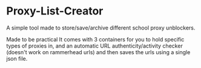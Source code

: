 # Proxy-List-Creator
A simple tool made to store/save/archive different school proxy unblockers.

Made to be practical
It comes with 3 containers for you to hold specific types of proxies in, and an automatic URL authenticity/activity checker (doesn't work on rammerhead urls) and then saves the urls using a single json file.

